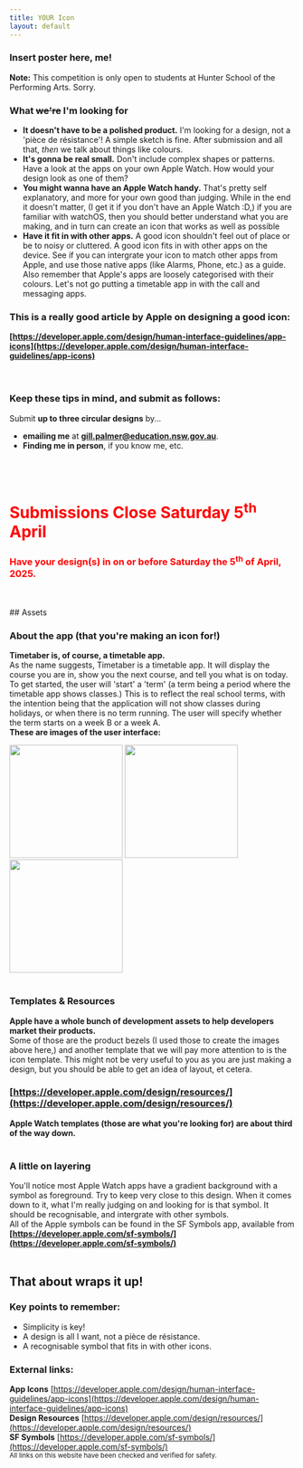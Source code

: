 ```yaml
---
title: YOUR Icon
layout: default
---
```


### Insert poster here, me!

<b>Note:</b> This competition is only open to students at Hunter School of the Performing Arts. Sorry.


<h3>
  What <s>we're</s> I'm looking for
</h3>

<ul>
  <li><b>It doesn't have to be a polished product.</b> I'm looking for a design, not a 'pièce de résistance'! A simple sketch is fine. After submission and all that, <i>then</i> we talk about things like colours.</li>
  <li><b>It's gonna be real small.</b> Don't include complex shapes or patterns. Have a look at the apps on your own Apple Watch. How would your design look as one of them?</li>
  <li><b>You might wanna have an Apple Watch handy.</b> That's pretty self explanatory, and more for your own good than judging. While in the end it doesn't matter, (I get it if you don't have an Apple Watch :D,) if you are familiar with watchOS, then you should better understand what you are making, and in turn can create an icon that works as well as possible</li>
  <li><b>Have it fit in with other apps.</b> A good icon shouldn't feel out of place or be to noisy or cluttered. A good icon fits in with other apps on the device. See if you can intergrate your icon to match other apps from Apple, and use those native apps (like Alarms, Phone, etc.) as a guide. Also remember that Apple's apps are loosely categorised with their colours. Let's not go putting a timetable app in with the call and messaging apps.</li>
</ul>

### This is a really good article by Apple on designing a good icon:
**[https://developer.apple.com/design/human-interface-guidelines/app-icons](https://developer.apple.com/design/human-interface-guidelines/app-icons)**
<br>
<br>
<br>
### Keep these tips in mind, and submit as follows:
Submit **up to three circular designs** by...

- **emailing me** at **gill.palmer@education.nsw.gov.au**.
- **Finding me in person**, if you know me, etc.
<br>
<br>
<h1 style="color:red;">Submissions Close Saturday 5<sup>th</sup> April</h1>
<h3 style="color:red;">Have your design(s) in <b>on or before</b> Saturday the 5<sup>th</sup> of April, 2025.</h3>
<br>
<br>
## Assets

### About the app (that you're making an icon for!)
**Timetaber is, of course, a timetable app.**\
As the name suggests, Timetaber is a timetable app. It will display the course you are in, show you the next course, and tell you what is on today.
To get started, the user will 'start' a 'term' (a term being a period where the timetable app shows classes.) This is to reflect the real school terms, with the intention being that the application will not show classes during holidays, or when there is no term running. The user will specify whether the term starts on a week B or a week A.\
**These are images of the user interface:**

<img src="https://github.com/user-attachments/assets/bb9418d6-f2ce-412c-95a2-7d0d1ec46c12" width="200">
<img src="https://github.com/user-attachments/assets/e18578e1-63c4-40b0-a48b-058dc97fcd44" width="200">
<img src="https://github.com/user-attachments/assets/c625d165-db96-42c9-bb1d-3bb8465a42d2" width="200">
<br>
<br>

### Templates & Resources
**Apple have a whole bunch of development assets to help developers market their products.**\
Some of those are the product bezels (I used those to create the images above here,) and another template that we will pay more attention to is the icon template. This might not be very useful to you as you are just making a design, but you should be able to get an idea of layout, et cetera.

### [https://developer.apple.com/design/resources/](https://developer.apple.com/design/resources/)
**Apple Watch templates (those are what you're looking for) are about third of the way down.**
<br>
<br>

### A little on layering

You'll notice most Apple Watch apps have a gradient background with a symbol as foreground. Try to keep very close to this design. When it comes down to it, what I'm really judging on and looking for is that symbol. It should be recognisable, and intergrate with other symbols.\
All of the Apple symbols can be found in the SF Symbols app, available from **[https://developer.apple.com/sf-symbols/](https://developer.apple.com/sf-symbols/)**
<br>
<br>

## That about wraps it up!
### Key points to remember:
- Simplicity is key!
- A design is all I want, not a pièce de résistance.
- A recognisable symbol that fits in with other icons.
### External links:
**App Icons** [https://developer.apple.com/design/human-interface-guidelines/app-icons](https://developer.apple.com/design/human-interface-guidelines/app-icons) \
**Design Resources** [https://developer.apple.com/design/resources/](https://developer.apple.com/design/resources/) \
**SF Symbols** [https://developer.apple.com/sf-symbols/](https://developer.apple.com/sf-symbols/) \
<sub>All links on this website have been checked and verified for safety.</sub>




